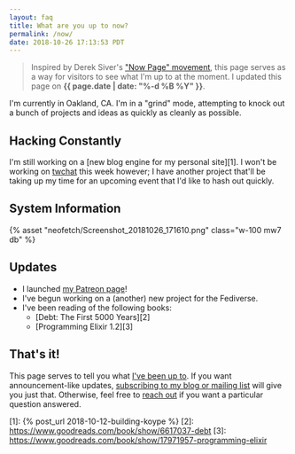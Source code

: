 ```yaml
---
layout: faq
title: What are you up to now?
permalink: /now/
date: 2018-10-26 17:13:53 PDT
---
```


> Inspired by Derek Siver's ["Now Page" movement][nowff], this page serves as a
> way for visitors to see what I'm up to at the moment. I updated this page
> on **{{ page.date | date: "%-d %B %Y" }}**.

I'm currently in Oakland, CA. I'm in a "grind" mode, attempting to knock out
a bunch of projects and ideas as quickly as cleanly as possible.

## Hacking Constantly

I'm still working on a [new blog engine for my personal site][1]. I won't be
working on [twchat](https://twchat.app) this week however; I have another project
that'll be taking up my time for an upcoming event that I'd like to hash
out quickly.

## System Information

{% asset "neofetch/Screenshot_20181026_171610.png" class="w-100 mw7 db" %}

## Updates

  * I launched [my Patreon page](https://patreon.com/jackyalcine)!
  * I've begun working on a (another) new project for the Fediverse.
  * I've been reading of the following books:
    * [Debt: The First 5000 Years][2]
    * [Programming Elixir 1.2][3]

## That's it!

This page serves to tell you what [I've been up to][nowff]. If you want
announcement-like updates, [subscribing to my blog or mailing list][sub] will
give you just that. Otherwise, feel free to [reach out][contact] if you want
a particular question answered.

[nowff]: https://sivers.org/nowff/
[sub]: /subscribe/
[contact]: /contact/
[1]: {% post_url 2018-10-12-building-koype %}
[2]: https://www.goodreads.com/book/show/6617037-debt
[3]: https://www.goodreads.com/book/show/17971957-programming-elixir
